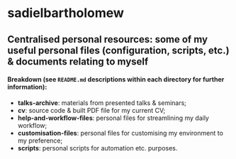 # sadielbartholomew

## Centralised personal resources: some of my useful personal files (configuration, scripts, etc.) & documents relating to myself


#### Breakdown (see ``README.md`` descriptions within each directory for further information):


* **talks-archive**: materials from presented talks & seminars;
* **cv**: source code & built PDF file for my current CV;
* **help-and-workflow-files**: personal files  for streamlining my daily workflow;
* **customisation-files**: personal files for customising my environment to my preference;
* **scripts**: personal scripts for automation etc. purposes.
